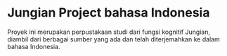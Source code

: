 # Jungian Project bahasa Indonesia
Proyek ini merupakan perpustakaan studi dari fungsi kognitif Jungian, diambil dari berbagai sumber yang ada dan telah diterjemahkan ke dalam bahasa Indonesia.
